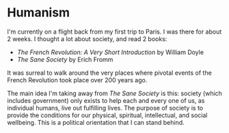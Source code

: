 # Humanism

I'm currently on a flight back from my first trip to Paris. I was there for about 2 weeks.
I thought a lot about society, and read 2 books:

* *The French Revolution: A Very Short Introduction* by William Doyle
* *The Sane Society* by Erich Fromm

It was surreal to walk around the very places where pivotal events of the French Revolution
took place over 200 years ago.

The main idea I'm taking away from *The Sane Society* is this: society (which includes government)
only exists to help each and every one of us, as individual humans, live out fulfilling lives.
The purpose of society is to provide the conditions for our physical, spiritual, intellectual,
and social wellbeing. This is a political orientation that I can stand behind.
